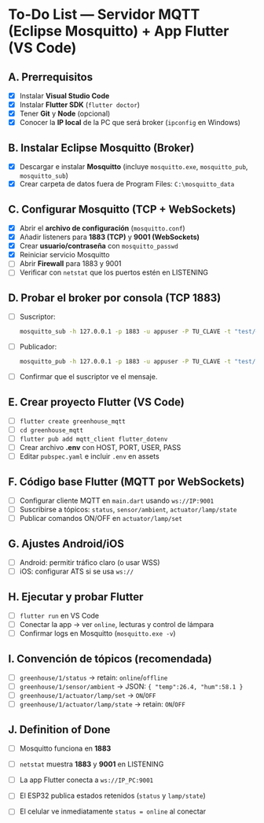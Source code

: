 # To-Do List — Servidor MQTT (Eclipse Mosquitto) + App Flutter (VS Code)

## A. Prerrequisitos
- [x] Instalar **Visual Studio Code**
- [x] Instalar **Flutter SDK** (`flutter doctor`)
- [x] Tener **Git** y **Node** (opcional)
- [x] Conocer la **IP local** de la PC que será broker (`ipconfig` en Windows)

## B. Instalar Eclipse Mosquitto (Broker)
- [x] Descargar e instalar **Mosquitto** (incluye `mosquitto.exe`, `mosquitto_pub`, `mosquitto_sub`)
- [x] Crear carpeta de datos fuera de Program Files: `C:\mosquitto_data`

## C. Configurar Mosquitto (TCP + WebSockets)
- [x] Abrir el **archivo de configuración** (`mosquitto.conf`)
- [x] Añadir listeners para **1883 (TCP)** y **9001 (WebSockets)**
- [x] Crear **usuario/contraseña** con `mosquitto_passwd`
- [x] Reiniciar servicio Mosquitto
- [ ] Abrir **Firewall** para 1883 y 9001
- [ ] Verificar con `netstat` que los puertos estén en LISTENING

## D. Probar el broker por consola (TCP 1883)
- [ ] Suscriptor:  
  ```bash
  mosquitto_sub -h 127.0.0.1 -p 1883 -u appuser -P TU_CLAVE -t "test/#" -v
  ```
- [ ] Publicador:  
  ```bash
  mosquitto_pub -h 127.0.0.1 -p 1883 -u appuser -P TU_CLAVE -t "test/uno" -m "hola mqtt"
  ```
- [ ] Confirmar que el suscriptor ve el mensaje.

## E. Crear proyecto Flutter (VS Code)
- [ ] `flutter create greenhouse_mqtt`
- [ ] `cd greenhouse_mqtt`
- [ ] `flutter pub add mqtt_client flutter_dotenv`
- [ ] Crear archivo **.env** con HOST, PORT, USER, PASS
- [ ] Editar `pubspec.yaml` e incluir `.env` en assets

## F. Código base Flutter (MQTT por WebSockets)
- [ ] Configurar cliente MQTT en `main.dart` usando `ws://IP:9001`
- [ ] Suscribirse a tópicos: `status`, `sensor/ambient`, `actuator/lamp/state`
- [ ] Publicar comandos ON/OFF en `actuator/lamp/set`

## G. Ajustes Android/iOS
- [ ] Android: permitir tráfico claro (o usar WSS)
- [ ] iOS: configurar ATS si se usa `ws://`

## H. Ejecutar y probar Flutter
- [ ] `flutter run` en VS Code
- [ ] Conectar la app → ver `online`, lecturas y control de lámpara
- [ ] Confirmar logs en Mosquitto (`mosquitto.exe -v`)

## I. Convención de tópicos (recomendada)
- [ ] `greenhouse/1/status` → retain: `online`/`offline`
- [ ] `greenhouse/1/sensor/ambient` → JSON: `{ "temp":26.4, "hum":58.1 }`
- [ ] `greenhouse/1/actuator/lamp/set` → `ON`/`OFF`
- [ ] `greenhouse/1/actuator/lamp/state` → retain: `ON`/`OFF`

## J. Definition of Done
- [ ] Mosquitto funciona en **1883**
- [ ] `netstat` muestra **1883** y **9001** en LISTENING
- [ ] La app Flutter conecta a `ws://IP_PC:9001`
- [ ] El ESP32 publica estados retenidos (`status` y `lamp/state`)
- [ ] El celular ve inmediatamente `status = online` al conectar

